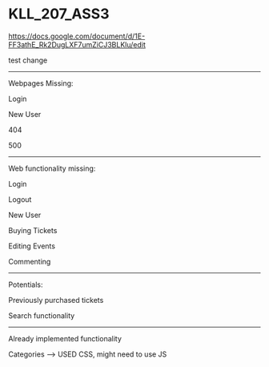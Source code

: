 # KLL_207_ASS3


https://docs.google.com/document/d/1E-FF3athE_Rk2DugLXF7umZiCJ3BLKlu/edit

test change

-----
Webpages Missing:

Login

New User

404

500

-----
Web functionality missing:

Login

Logout

New User

Buying Tickets

Editing Events

Commenting

-----
Potentials:

Previously purchased tickets

Search functionality

-----
Already implemented functionality

Categories --> USED CSS, might need to use JS
